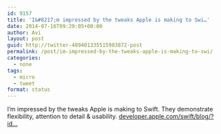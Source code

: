 ```yaml
---
id: 9157
title: 'I&#8217;m impressed by the tweaks Apple is making to Swi…'
date: 2014-07-16T09:29:05+00:00
author: Avi
layout: post
guid: http://twitter-489401335515983872-post
permalink: /post/im-impressed-by-the-tweaks-apple-is-making-to-swi/
categories:
  - none
tags:
  - micro
  - tweet
format: status
---
```

I&#8217;m impressed by the tweaks Apple is making to Swift. They demonstrate flexibility, attention to detail & usability. [developer.apple.com/swift/blog/?id…](http://developer.apple.com/swift/blog/?id=3)